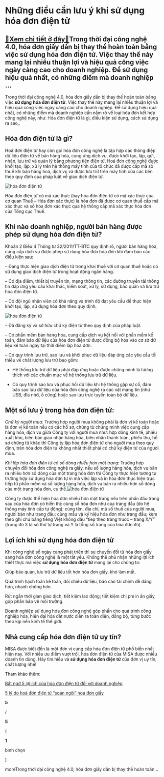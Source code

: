 Những điều cần lưu ý khi sử dụng hóa đơn điện tử
================================================

[:gift:Xem chi tiết ở đây:gift:](https://hddtvn.com/nhung-dieu-can-luu-y-khi-su-dung-hoa-don-dien-tu/)Trong thời đại công nghệ 4.0, hóa đơn giấy dần bị thay thế hoàn toàn bằng việc sử dụng hóa đơn điện tử. Việc thay thế này mang lại nhiều thuận lợi và hiệu quả công việc ngày càng cao cho doanh nghiệp. Để sử dụng hiệu quả nhất, có những điểm mà doanh nghiệp …
------------------------------------------------------------------------------------------------------------------------------------------------------------------------------------------------------------------------------------------------------------------

Trong thời đại công nghệ 4.0, hóa đơn giấy dần bị thay thế hoàn toàn bằng việc **sử dụng** **hóa đơn điện tử**. Việc thay thế này mang lại nhiều thuận lợi và hiệu quả công việc ngày càng cao cho doanh nghiệp. Để sử dụng hiệu quả nhất, có những điểm mà doanh nghiệp cần nắm rõ về loại hóa đơn kết hợp công nghệ này, như: Hóa đơn điện tử là gì, điều kiện sử dụng, cách sử dụng ra sao,.


**Hóa đơn điện tử là gì?**
--------------------------


Hoá đơn điện tử hay còn gọi hóa đơn công nghệ là tập hợp các thông điệp dữ liệu điện tử về bán hàng hóa, cung ứng dịch vụ, được khởi tạo, lập, gửi, nhận, lưu trữ và quản lý bằng phương tiện điện tử. Hoá đơn [công nghệ](#) được khởi tạo, lập, xử lý trên hệ thống máy tính của tổ chức đã được cấp mã số thuế khi bán hàng hoá, dịch vụ và được lưu trữ trên máy tính của các bên theo quy định của pháp luật về giao dịch điện tử.


![hóa đơn điện tử](https://hddtvn.com/wp-content/uploads/2021/01/invoice-finance-1024x683_JCOL.jpg)


Hóa đơn điện tử có mã xác thực (hay hóa đơn điện tử có mã xác thực của cơ quan Thuế – Hóa đơn xác thực) là hóa đơn đã được cơ quan thuế cấp mã xác thực và số hóa đơn xác thực qua hệ thống cấp mã xác thực hóa đơn của Tổng cục Thuế.


**Khi nào doanh nghiệp, người bán hàng được phép sử dụng hóa đơn điện tử?**
---------------------------------------------------------------------------


Khoản 2 Điều 4 Thông tư 32/2011/TT-BTC quy định rõ, người bán hàng hóa, cung cấp dịch vụ được phép sử dụng hóa đơn hóa đơn khi đảm bảo các điều kiện sau:


– Đang thực hiện giao dịch điện tử trong khai thuế với cơ quan thuế hoặc có sử dụng giao dịch điện tử trong hoạt động ngân hàng.


– Có địa điểm, thiết bị truyền tin, mạng thông tin, các đường truyền tải thông tin đáp ứng yêu cầu khai thác, kiểm soát, xử lý, sử dụng, bảo quản và lưu trữ hóa đơn điện tử.


– Có đội ngũ nhân viên có khả năng và trình độ đạt yêu cầu để thực hiện khởi tạo, lập, sử dụng hóa đơn theo quy định.


![hóa đơn điện tử](https://hddtvn.com/wp-content/uploads/2021/01/24564f580019e947b008.jpg)


– Đã đăng ký và sở hữu chữ ký điện tử theo quy định của pháp luật.


– Có phần mềm bán hàng hóa, cung cấp dịch vụ kết nối với phần mềm kế toán, đảm bảo dữ liệu của hóa đơn điện tử được đồng bộ hóa vào cơ sở dữ liệu kế toán ngay tại thời điểm lập hóa đơn.


– Có quy trình lưu trữ, sao lưu và khôi phục dữ liệu đáp ứng các yêu cầu tối thiểu về chất lượng lưu trữ bao gồm:




* Hệ thống lưu trữ dữ liệu phải đáp ứng hoặc được chứng minh là tương thích với các chuẩn mực về hệ thống lưu trữ dữ liệu.

* Có quy trình sao lưu và phục hồi dữ liệu khi hệ thống gặp sự cố, đảm bảo sao lưu dữ liệu của hóa đơn công nghệ ra các vật mang tin (như USB, đĩa nhớ, ổ cứng) hoặc sao lưu trực tuyến toàn bộ dữ liệu.



**Một số lưu ý trong hóa đơn điện tử:**
---------------------------------------


*Chữ ký người mua:* Trường hợp người mua không phải là đơn vị kế toán hoặc là đơn vị kế toán nếu có các hồ sơ, chứng từ chứng minh việc cung cấp hàng hóa, dịch vụ giữa Công ty với người mua như: hợp đồng kinh tế, phiếu xuất kho, biên bản giao nhận hàng hóa, biên nhận thanh toán, phiếu thu, hồ sơ chứng từ khác thì Công ty lập hóa đơn điện tử cho người mua theo quy định, trên hóa đơn điện tử không nhất thiết phải có chữ ký điện tử của người mua.


*Khi lập hóa đơn điện tử có số dòng nhiều hơn một trang*: Trường hợp chuyển đổi hóa đơn công nghệ ra giấy, nếu số lượng hàng hóa, dịch vụ bán ra nhiều hơn số dòng của một trang hóa đơn thì Công ty thực hiện tương tự trường hợp sử dụng hóa đơn tự in mà việc lập và in hóa đơn thực hiện trực tiếp từ phần mềm và số lượng hàng hóa, dịch vụ bán ra nhiều hơn số dòng của một trang hóa đơn, cụ thể.![hóa đơn điện tử](https://hddtvn.com/wp-content/uploads/2021/01/images5362925_hoa_don.jpg)


Công ty được thể hiện hóa đơn nhiều hơn một trang nếu trên phần đầu trang sau của hóa đơn có hiển thị: cùng số hóa đơn như của trang đầu (do hệ thống máy tính cấp tự động); cùng tên, địa chỉ, mã số thuế của người mua, người bán như trang đầu; cùng mẫu và ký hiệu hóa đơn như trang đầu; kèm theo ghi chú bằng tiếng Việt không dấu “tiep theo trang truoc – trang X/Y” (trong đó X là số thứ tự trang và Y là tổng số trang của hóa đơn đó).


**Lợi ích khi sử dụng hóa đơn điện tử**
---------------------------------------


Khi công nghệ số ngày càng phát triển thì sự chuyển đổi từ hóa đơn giấy sang hóa đơn công nghệ là một tất yếu. Không thể phủ nhận những lợi ích thiết thực mà việc **sử dụng hóa đơn điện tử** mang lại cho chúng ta:


Giúp bảo quản, lưu trữ dữ liệu tốt hơn hóa đơn giấy, khó làm mất.


Quá trình hạch toán kế toán, đối chiếu dữ liệu, báo cáo tài chính dễ dàng hơn, nhanh chóng hơn.


Rút ngắn thời gian giao dịch, tiết kiệm lao động; tiết kiệm chi phí in ấn giấy, góp phần bảo vệ môi trường.


Doanh nghiệp sử dụng hóa đơn công nghệ góp phần cho quá trình công nghiệp hóa, hiện đại hóa đất nước diễn ra toàn diện, đồng bộ, từng bước theo kịp nền kinh tế thế giới.


**Nhà cung cấp hóa đơn điện tử uy tín?**
----------------------------------------


MISA được biết đến là một đơn vị cung cấp hóa đơn điện tử phổ biến nhất hiện nay. Với nhiều ưu điểm vượt trội, hóa đơn điện tử của MISA được nhiều doanh tin dùng. Hãy tìm hiểu và **sử dụng hóa đơn điện tử** của đơn vị uy tín, chất lượng nhé!


Tham khảo thêm: 


[Bất ngờ 5 lợi ích của hóa đơn điện tử đối với doanh nghiệp](#)


[5 lý do hoá đơn điện tử “soán ngôi” hoá đơn giấy](#)








































**5**  

/  

**5**  

(  

**1**  

  

 bình chọn   

)


moreTrong thời đại công nghệ 4.0, hóa đơn giấy dần bị thay thế hoàn toàn…

